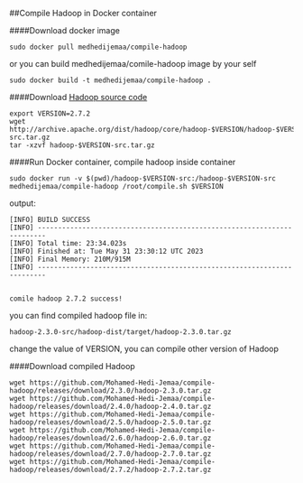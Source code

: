 ##Compile Hadoop in Docker container

####Download docker image

```
sudo docker pull medhedijemaa/compile-hadoop
```

or you can build medhedijemaa/comile-hadoop image by your self

```
sudo docker build -t medhedijemaa/compile-hadoop .
```

####Download [Hadoop source code](http://archive.apache.org/dist/hadoop/core/)

```
export VERSION=2.7.2
wget http://archive.apache.org/dist/hadoop/core/hadoop-$VERSION/hadoop-$VERSION-src.tar.gz
tar -xzvf hadoop-$VERSION-src.tar.gz
```

####Run Docker container, compile hadoop inside container

```
sudo docker run -v $(pwd)/hadoop-$VERSION-src:/hadoop-$VERSION-src medhedijemaa/compile-hadoop /root/compile.sh $VERSION
```

output:

```
[INFO] BUILD SUCCESS
[INFO] ------------------------------------------------------------------------
[INFO] Total time: 23:34.023s
[INFO] Finished at: Tue May 31 23:30:12 UTC 2023
[INFO] Final Memory: 210M/915M
[INFO] ------------------------------------------------------------------------


comile hadoop 2.7.2 success!
```

you can find compiled hadoop file in:

```
hadoop-2.3.0-src/hadoop-dist/target/hadoop-2.3.0.tar.gz
```

change the value of VERSION, you can compile other version of Hadoop

####Download compiled Hadoop

```
wget https://github.com/Mohamed-Hedi-Jemaa/compile-hadoop/releases/download/2.3.0/hadoop-2.3.0.tar.gz
wget https://github.com/Mohamed-Hedi-Jemaa/compile-hadoop/releases/download/2.4.0/hadoop-2.4.0.tar.gz
wget https://github.com/Mohamed-Hedi-Jemaa/compile-hadoop/releases/download/2.5.0/hadoop-2.5.0.tar.gz
wget https://github.com/Mohamed-Hedi-Jemaa/compile-hadoop/releases/download/2.6.0/hadoop-2.6.0.tar.gz
wget https://github.com/Mohamed-Hedi-Jemaa/compile-hadoop/releases/download/2.7.0/hadoop-2.7.0.tar.gz
wget https://github.com/Mohamed-Hedi-Jemaa/compile-hadoop/releases/download/2.7.2/hadoop-2.7.2.tar.gz
```


